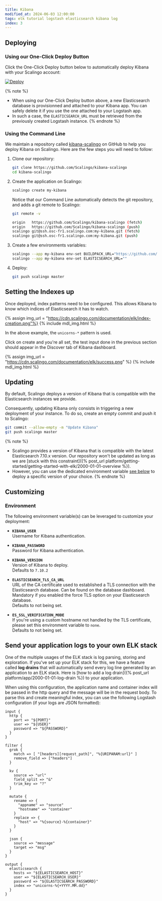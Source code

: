 ```yaml
---
title: Kibana
modified_at: 2024-06-03 12:00:00
tags: elk tutorial logstash elasticsearch kibana log
index: 3
---
```


## Deploying

### Using our One-Click Deploy Button

Click the One-Click Deploy button below to automatically deploy Kibana with
your Scalingo account:

[![Deploy](https://cdn.scalingo.com/deploy/button.svg)](https://dashboard.scalingo.com/deploy?source=https://github.com/Scalingo/kibana-scalingo)

{% note %}
* When using our One-Click Deploy button above, a new Elasticsearch database is
  provisionned and attached to your Kibana app. You can safely delete it if you
  use the one attached to your Logstash app.
* In such a case, the `ELASTICSEARCH_URL` must be retrieved from the previously
  created Logstash instance.
{% endnote %}

### Using the Command Line

We maintain a repository called [kibana-scalingo](https://github.com/Scalingo/kibana-scalingo)
on GitHub to help you deploy Kibana on Scalingo. Here are the few steps you
will need to follow:

1. Clone our repository:

   ```bash
   git clone https://github.com/Scalingo/kibana-scalingo
   cd kibana-scalingo
   ```

2. Create the application on Scalingo:

   ```bash
   scalingo create my-kibana
   ```

   Notice that our Command Line automatically detects the git repository, and
   adds a git remote to Scalingo:

   ```bash
   git remote -v

   origin   https://github.com/Scalingo/kibana-scalingo (fetch)
   origin   https://github.com/Scalingo/kibana-scalingo (push)
   scalingo git@ssh.osc-fr1.scalingo.com:my-kibana.git (fetch)
   scalingo git@ssh.osc-fr1.scalingo.com:my-kibana.git (push)
   ```

3. Create a few environments variables:

   ```bash
   scalingo --app my-kibana env-set BUILDPACK_URL="https://github.com/Scalingo/kibana-buildpack"
   scalingo --app my-kibana env-set ELASTICSEARCH_URL=""
   ```

4. Deploy:

   ```bash
   git push scalingo master
   ```


## Setting the Indexes up

Once deployed, index patterns need to be configured. This allows Kibana to know
which indices of Elasticsearch it has to watch.

{% assign img_url = "https://cdn.scalingo.com/documentation/elk/index-creation.png"%}
{% include mdl_img.html %}

In the above example, the `unicorns-*` pattern is used.

Click on create and you're all set, the test input done in the previous section
should appear in the Discover tab of Kibana dashboard.

{% assign img_url = "https://cdn.scalingo.com/documentation/elk/success.png" %}
{% include mdl_img.html %}


## Updating

By default, Scalingo deploys a version of Kibana that is compatible with the
Elasticsearch instances we provide.

Consequently, updating Kibana only consists in triggering a new deployment of
your instance. To do so, create an empty commit and push it to Scalingo:

```bash
git commit --allow-empty -m "Update Kibana"
git push scalingo master
```

{% note %}
* Scalingo provides a version of Kibana that is compatible with the latest
  Elasticsearch 7.10.x version. Our repository won't be updated as long as we
  are [stuck with this constraint]({% post_url platform/getting-started/getting-started-with-elk/2000-01-01-overview %}).
* However, you can use the dedicated environment variable [see below](#environment)
  to deploy a specific version of your choice.
{% endnote %}


## Customizing

### Environment

The following environment variable(s) can be leveraged to customize your
deployment:

- **`KIBANA_USER`**\
  Username for Kibana authentication.

- **`KIBANA_PASSWORD`**\
  Password for Kibana authentication.

- **`KIBANA_VERSION`**\
  Version of Kibana to deploy.\
  Defaults to `7.10.2`

- **`ELASTICSEARCH_TLS_CA_URL`**\
  URL of the CA certificate used to established a TLS connection with the
  Elasticsearch database. Can be found on the database dashboard.\
  Mandatory if you enabled the force TLS option on your Elasticsearch database.\
  Defaults to not being set.

- **`ES_SSL_VERIFICATION_MODE`**\
  If you're using a custom hostname not handled by the TLS certificate, please
  set this environment variable to `none`.\
  Defaults to not being set.





## Send your application logs to your own ELK stack

One of the multiple usages of the ELK stack is log parsing, storing and
exploration. If you've set up your ELK stack for this, we have a feature called
**log drains** that will automatically send every log line generated by an
application to an ELK stack. Here is [how to add a log drain]({% post_url
platform/app/2000-01-01-log-drain %}) to your application.

When using this configuration, the application name and container index will be
passed in the http query and the message will be in the request body. To parse
this and create meaningful index, you can use the following Logstash configuration (if
your logs are JSON formatted):

```
input {
  http {
    port => "${PORT}"
    user => "${USER}"
    password => "${PASSWORD}"
  }
}

filter {
  grok {
    match => [ "[headers][request_path]", "%{URIPARAM:url}" ]
    remove_field => ["headers"]
  }

  kv {
    source => "url"
    field_split => "&"
    trim_key => "?"
  }

  mutate {
    rename => {
      "appname" => "source"
      "hostname" => "container"
    }
    replace => {
      "host" => "%{source}-%{container}"
    }
  }

  json {
    source => "message"
    target => "msg"
  }
}

output {
  elasticsearch {
    hosts => "${ELASTICSEARCH_HOST}"
    user => "${ELASTICSEARCH_USER}"
    password => "${ELASTICSEARCH_PASSWORD}"
    index => "unicorns-%{+YYYY.MM.dd}"
  }
}
```
